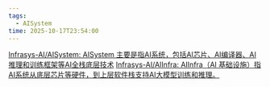 ```yaml
---
tags:
  - AISystem
time: 2025-10-17T23:54:00
---
```

[Infrasys-AI/AISystem: AISystem 主要是指AI系统，包括AI芯片、AI编译器、AI推理和训练框架等AI全栈底层技术](https://github.com/Infrasys-AI/AISystem)
[Infrasys-AI/AIInfra: AIInfra（AI 基础设施）指AI系统从底层芯片等硬件，到上层软件栈支持AI大模型训练和推理。](https://github.com/Infrasys-AI/AIInfra)
